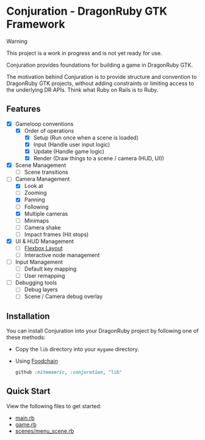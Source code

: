 # Conjuration - DragonRuby GTK Framework

> [!WARNING]
> This project is a work in progress and is not yet ready for use.

Conjuration provides foundations for building a game in DragonRuby GTK.

The motivation behind Conjuration is to provide structure and convention to DragonRuby GTK projects,
without adding constraints or limiting access to the underlying DR APIs. Think what Ruby on Rails is to Ruby.

## Features

- [x] Gameloop conventions
  - [x] Order of operations
    - [x] Setup (Run once when a scene is loaded)
    - [x] Input (Handle user input logic)
    - [x] Update (Handle game logic)
    - [x] Render (Draw things to a scene / camera (HUD, UI))
- [x] Scene Management
  - [ ] Scene transitions
- [ ] Camera Management
  - [x] Look at
  - [ ] Zooming
  - [x] Panning
  - [ ] Following
  - [x] Multiple cameras
  - [ ] Minimaps
  - [ ] Camera shake
  - [ ] Impact frames (Hit stops)
- [x] UI & HUD Management
  - [ ] [Flexbox Layout](https://github.com/Nitemaeric/conjuration/issues/1)
  - [ ] Interactive node management
- [ ] Input Management
  - [ ] Default key mapping
  - [ ] User remapping
- [ ] Debugging tools
  - [ ] Debug layers
  - [ ] Scene / Camera debug overlay

## Installation

You can install Conjuration into your DragonRuby project by following one of these methods:

- Copy the `lib` directory into your `mygame` directory.

- Using [Foodchain](https://github.com/pvande/foodchain)

  ```ruby
  github :nitemaeric, :conjuration, "lib"
  ```

## Quick Start

View the following files to get started:

- [main.rb](demo/mygame/app/main.rb)
- [game.rb](demo/mygame/app/game.rb)
- [scenes/menu_scene.rb](demo/mygame/app/scenes/menu_scene.rb)
